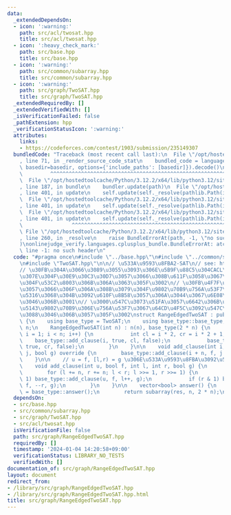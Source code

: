 ```yaml
---
data:
  _extendedDependsOn:
  - icon: ':warning:'
    path: src/acl/twosat.hpp
    title: src/acl/twosat.hpp
  - icon: ':heavy_check_mark:'
    path: src/base.hpp
    title: src/base.hpp
  - icon: ':warning:'
    path: src/common/subarray.hpp
    title: src/common/subarray.hpp
  - icon: ':warning:'
    path: src/graph/TwoSAT.hpp
    title: src/graph/TwoSAT.hpp
  _extendedRequiredBy: []
  _extendedVerifiedWith: []
  _isVerificationFailed: false
  _pathExtension: hpp
  _verificationStatusIcon: ':warning:'
  attributes:
    links:
    - https://codeforces.com/contest/1903/submission/235149307
  bundledCode: "Traceback (most recent call last):\n  File \"/opt/hostedtoolcache/Python/3.12.2/x64/lib/python3.12/site-packages/onlinejudge_verify/documentation/build.py\"\
    , line 71, in _render_source_code_stat\n    bundled_code = language.bundle(stat.path,\
    \ basedir=basedir, options={'include_paths': [basedir]}).decode()\n          \
    \         ^^^^^^^^^^^^^^^^^^^^^^^^^^^^^^^^^^^^^^^^^^^^^^^^^^^^^^^^^^^^^^^^^^^^^^^^^^^^^^^^^\n\
    \  File \"/opt/hostedtoolcache/Python/3.12.2/x64/lib/python3.12/site-packages/onlinejudge_verify/languages/cplusplus.py\"\
    , line 187, in bundle\n    bundler.update(path)\n  File \"/opt/hostedtoolcache/Python/3.12.2/x64/lib/python3.12/site-packages/onlinejudge_verify/languages/cplusplus_bundle.py\"\
    , line 401, in update\n    self.update(self._resolve(pathlib.Path(included), included_from=path))\n\
    \  File \"/opt/hostedtoolcache/Python/3.12.2/x64/lib/python3.12/site-packages/onlinejudge_verify/languages/cplusplus_bundle.py\"\
    , line 401, in update\n    self.update(self._resolve(pathlib.Path(included), included_from=path))\n\
    \  File \"/opt/hostedtoolcache/Python/3.12.2/x64/lib/python3.12/site-packages/onlinejudge_verify/languages/cplusplus_bundle.py\"\
    , line 401, in update\n    self.update(self._resolve(pathlib.Path(included), included_from=path))\n\
    \                ^^^^^^^^^^^^^^^^^^^^^^^^^^^^^^^^^^^^^^^^^^^^^^^^^^^^^^^^^\n \
    \ File \"/opt/hostedtoolcache/Python/3.12.2/x64/lib/python3.12/site-packages/onlinejudge_verify/languages/cplusplus_bundle.py\"\
    , line 260, in _resolve\n    raise BundleErrorAt(path, -1, \"no such header\"\
    )\nonlinejudge_verify.languages.cplusplus_bundle.BundleErrorAt: atcoder/twosat:\
    \ line -1: no such header\n"
  code: "#pragma once\n#include \"../base.hpp\"\n#include \"../common/subarray.hpp\"\
    \n#include \"TwoSAT.hpp\"\n\n// \u533A\u9593\u8FBA2-SAT\n// see: https://codeforces.com/contest/1903/submission/235149307\n\
    // \u30FB\u304A\u3066\u3089\u3055\u3093\u306E\u5B9F\u88C5\u304CACL\u3092\u3046\
    \u307E\u304F\u30E9\u30C3\u30D7\u3057\u3066\u308B\u611F\u3058\u3067\u3059\u3054\
    \u304F\u53C2\u8003\u306B\u306A\u3063\u305F\u3002\n// \u30FB\u4F7F\u7528\u5074\u3068\
    \u3057\u3066\u306F\u306A\u308B\u3079\u304F\u9802\u70B9\u756A\u53F7\u306E\u5909\
    \u5316\u3068\u304B\u3092\u610F\u8B58\u3057\u306A\u3044\u3067\u6E08\u3080\u3088\
    \u3046\u306B\u3001\n// \u3000\u547C\u3073\u51FA\u3057\u6642\u306B\u306F\u5168\u3066\
    \u5143\u9802\u70B9\u306E\u756A\u53F7\u3067\u64CD\u4F5C\u3092\u547C\u3079\u308B\
    \u3088\u3046\u306B\u3057\u305F\u3002\nstruct RangeEdgedTwoSAT : public TwoSAT\
    \ {\n    using base_type = TwoSAT;\n    using base_type::base_type;\n\n    int\
    \ n;\n    RangeEdgedTwoSAT(int n) : n(n), base_type(2 * n) {\n        for (int\
    \ i = 1; i < n; i++) {\n            int cl = i * 2, cr = i * 2 + 1;\n        \
    \    base_type::add_clause(i, true, cl, false);\n            base_type::add_clause(i,\
    \ true, cr, false);\n        }\n    }\n\n    void add_clause(int i, bool f, int\
    \ j, bool g) override {\n        base_type::add_clause(i + n, f, j + n, g);\n\
    \    }\n\n    // u = f, [l,r) = g \u306E\u533A\u9593\u8FBA\u3092\u5F35\u308B\n\
    \    void add_clause(int u, bool f, int l, int r, bool g) {\n        u += n;\n\
    \        for (l += n, r += n; l < r; l >>= 1, r >>= 1) {\n            if (l &\
    \ 1) base_type::add_clause(u, f, l++, g);\n            if (r & 1) base_type::add_clause(u,\
    \ f, --r, g);\n        }\n    }\n\n    vector<bool> answer() {\n        auto res\
    \ = base_type::answer();\n        return subarray(res, n, 2 * n);\n    }\n};\n"
  dependsOn:
  - src/base.hpp
  - src/common/subarray.hpp
  - src/graph/TwoSAT.hpp
  - src/acl/twosat.hpp
  isVerificationFile: false
  path: src/graph/RangeEdgedTwoSAT.hpp
  requiredBy: []
  timestamp: '2024-01-04 14:20:58+09:00'
  verificationStatus: LIBRARY_NO_TESTS
  verifiedWith: []
documentation_of: src/graph/RangeEdgedTwoSAT.hpp
layout: document
redirect_from:
- /library/src/graph/RangeEdgedTwoSAT.hpp
- /library/src/graph/RangeEdgedTwoSAT.hpp.html
title: src/graph/RangeEdgedTwoSAT.hpp
---
```

